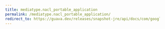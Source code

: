 ```yaml
---
title: mediatype.nacl_portable_application
permalink: /mediatype.nacl_portable_application/
redirect_to: https://guava.dev/releases/snapshot-jre/api/docs/com/google/common/net/MediaType.html#NACL_PORTABLE_APPLICATION
---
```

